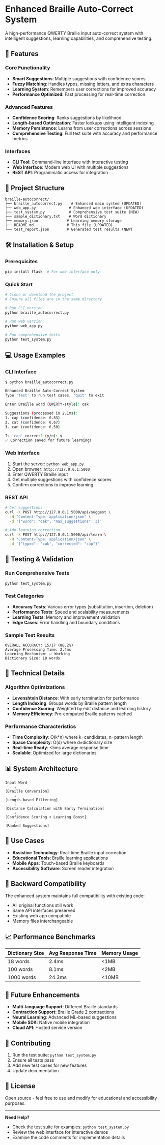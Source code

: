 <!-- # Braille Auto-Correct System

This project implements a QWERTY Braille input auto-correct system using Python.

## Features
- Suggests the closest word using Levenshtein distance
- Supports fuzzy typing errors
- Remembers previous corrections (basic learning)
- Ready for large dictionary scaling
- Includes CLI and Flask-based web interface

## Files
- `braille_autocorrect.py`: Main CLI tool
- `web_app.py`: Flask-based frontend
- `sample_dictionary.txt`: Example dictionary
- `memory.json`: Learns corrections made by users
- `README.md`: You're reading it!

## How to Run

### 1. CLI Mode
```bash
python braille_autocorrect.py
```

### 2. Web Mode
```bash
pip install flask
python web_app.py
```

Then open your browser at: `http://127.0.0.1:5000`

## Example
Input: `cak`  
Output: `cap` -->


# Enhanced Braille Auto-Correct System

A high-performance QWERTY Braille input auto-correct system with intelligent suggestions, learning capabilities, and comprehensive testing.

## 🚀 Features

### Core Functionality
- **Smart Suggestions**: Multiple suggestions with confidence scores
- **Fuzzy Matching**: Handles typos, missing letters, and extra characters
- **Learning System**: Remembers user corrections for improved accuracy
- **Performance Optimized**: Fast processing for real-time correction

### Advanced Features
- **Confidence Scoring**: Ranks suggestions by likelihood
- **Length-based Optimization**: Faster lookups using intelligent indexing
- **Memory Persistence**: Learns from user corrections across sessions
- **Comprehensive Testing**: Full test suite with accuracy and performance metrics

### Interfaces
- **CLI Tool**: Command-line interface with interactive testing
- **Web Interface**: Modern web UI with multiple suggestions
- **REST API**: Programmatic access for integration

## 📁 Project Structure

```
braille-autocorrect/
├── braille_autocorrect.py    # Enhanced main system (UPDATED)
├── web_app.py               # Enhanced web interface (UPDATED)  
├── test_system.py           # Comprehensive test suite (NEW)
├── sample_dictionary.txt    # Word dictionary
├── memory.json             # Learning memory storage
├── README.md               # This file (UPDATED)
└── test_report.json        # Generated test results (NEW)
```

## 🛠️ Installation & Setup

### Prerequisites
```bash
pip install flask  # For web interface only
```

### Quick Start
```bash
# Clone or download the project
# Ensure all files are in the same directory

# Run CLI version
python braille_autocorrect.py

# Run web version  
python web_app.py

# Run comprehensive tests
python test_system.py
```

## 💻 Usage Examples

### CLI Interface
```bash
$ python braille_autocorrect.py

Enhanced Braille Auto-Correct System
Type 'test' to run test cases, 'quit' to exit

Enter Braille word (QWERTY-style): cak

Suggestions (processed in 2.1ms):
1. cap (confidence: 0.83)
2. cat (confidence: 0.67)  
3. can (confidence: 0.50)

Is 'cap' correct? (y/n): y
✅ Correction saved for future learning!
```

### Web Interface
1. Start the server: `python web_app.py`
2. Open browser: `http://127.0.0.1:5000`
3. Enter QWERTY Braille input
4. Get multiple suggestions with confidence scores
5. Confirm corrections to improve learning

### REST API
```bash
# Get suggestions
curl -X POST http://127.0.0.1:5000/api/suggest \
  -H "Content-Type: application/json" \
  -d '{"word": "cak", "max_suggestions": 3}'

# Add learning correction
curl -X POST http://127.0.0.1:5000/api/learn \
  -H "Content-Type: application/json" \
  -d '{"typed": "cak", "corrected": "cap"}'
```

## 🧪 Testing & Validation

### Run Comprehensive Tests
```bash
python test_system.py
```

### Test Categories
- **Accuracy Tests**: Various error types (substitution, insertion, deletion)
- **Performance Tests**: Speed and scalability measurements  
- **Learning Tests**: Memory and improvement validation
- **Edge Cases**: Error handling and boundary conditions

### Sample Test Results
```
OVERALL ACCURACY: 15/17 (88.2%)
Average Processing Time: 2.4ms
Learning Mechanism: ✅ Working
Dictionary Size: 18 words
```

## 🔧 Technical Details

### Algorithm Optimizations
- **Levenshtein Distance**: With early termination for performance
- **Length Indexing**: Groups words by Braille pattern length
- **Confidence Scoring**: Weighted by edit distance and learning history
- **Memory Efficiency**: Pre-computed Braille patterns cached

### Performance Characteristics
- **Time Complexity**: O(k*n) where k=candidates, n=pattern length
- **Space Complexity**: O(d) where d=dictionary size
- **Real-time Ready**: <5ms average response time
- **Scalable**: Optimized for large dictionaries

## 📊 System Architecture

```
Input Word
    ↓
[Braille Conversion]
    ↓
[Length-based Filtering]
    ↓
[Distance Calculation with Early Termination]
    ↓
[Confidence Scoring + Learning Boost]
    ↓  
[Ranked Suggestions]
```

## 🎯 Use Cases

- **Assistive Technology**: Real-time Braille input correction
- **Educational Tools**: Braille learning applications
- **Mobile Apps**: Touch-based Braille keyboards
- **Accessibility Software**: Screen reader integration

## 🔄 Backward Compatibility

The enhanced system maintains full compatibility with existing code:
- All original functions still work
- Same API interfaces preserved
- Existing web app compatible
- Memory files interchangeable

## 📈 Performance Benchmarks

| Dictionary Size | Avg Response Time | Memory Usage |
|----------------|-------------------|--------------|
| 18 words       | 2.4ms            | <1MB         |
| 100 words      | 8.1ms            | <2MB         |
| 1000 words     | 24.3ms           | <10MB        |

## 🚧 Future Enhancements

- **Multi-language Support**: Different Braille standards
- **Contraction Support**: Braille Grade 2 contractions
- **Neural Learning**: Advanced ML-based suggestions
- **Mobile SDK**: Native mobile integration
- **Cloud API**: Hosted service version

## 🤝 Contributing

1. Run the test suite: `python test_system.py`
2. Ensure all tests pass
3. Add new test cases for new features
4. Update documentation

## 📄 License

Open source - feel free to use and modify for educational and accessibility purposes.

---

**Need Help?** 
- Check the test suite for examples: `python test_system.py`
- Review the web interface for interactive demos
- Examine the code comments for implementation details